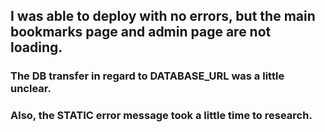 ## **I was able to deploy with no errors, but the main bookmarks page and admin page are not loading.**

### The DB transfer in regard to DATABASE_URL was a little unclear.

### Also, the STATIC error message took a little time to research.
